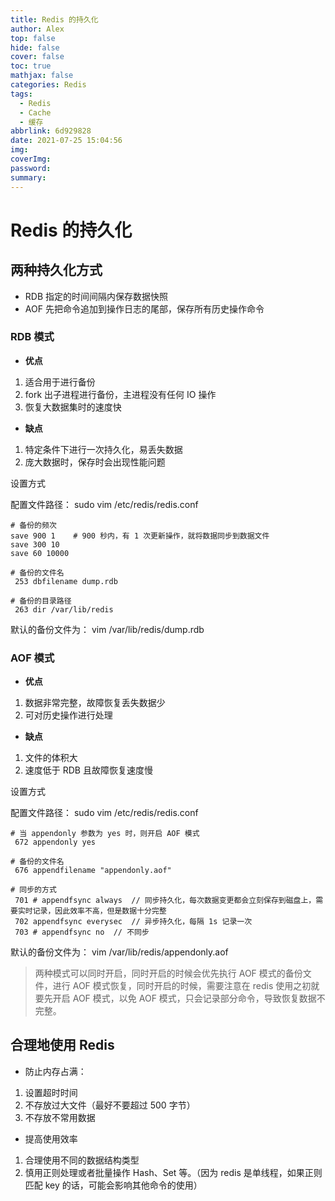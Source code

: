 ```yaml
---
title: Redis 的持久化
author: Alex
top: false
hide: false
cover: false
toc: true
mathjax: false
categories: Redis
tags:
  - Redis
  - Cache
  - 缓存
abbrlink: 6d929828
date: 2021-07-25 15:04:56
img:
coverImg:
password:
summary:
---
```


# Redis 的持久化

## 两种持久化方式
- RDB 指定的时间间隔内保存数据快照
- AOF 先把命令追加到操作日志的尾部，保存所有历史操作命令

### RDB 模式
- **优点**
1. 适合用于进行备份
2. fork 出子进程进行备份，主进程没有任何 IO 操作
3. 恢复大数据集时的速度快

- **缺点**
1. 特定条件下进行一次持久化，易丢失数据
2. 庞大数据时，保存时会出现性能问题

设置方式

配置文件路径： sudo vim /etc/redis/redis.conf

```
# 备份的频次
save 900 1    # 900 秒内，有 1 次更新操作，就将数据同步到数据文件
save 300 10
save 60 10000

# 备份的文件名
 253 dbfilename dump.rdb

# 备份的目录路径
 263 dir /var/lib/redis

```

默认的备份文件为： vim /var/lib/redis/dump.rdb

### AOF 模式
- **优点**
1. 数据非常完整，故障恢复丢失数据少
2. 可对历史操作进行处理
- **缺点**
1. 文件的体积大
2. 速度低于 RDB 且故障恢复速度慢

设置方式

配置文件路径： sudo vim /etc/redis/redis.conf

```
# 当 appendonly 参数为 yes 时，则开启 AOF 模式
 672 appendonly yes

# 备份的文件名
 676 appendfilename "appendonly.aof"

# 同步的方式
 701 # appendfsync always  // 同步持久化，每次数据变更都会立刻保存到磁盘上，需要实时记录，因此效率不高，但是数据十分完整
 702 appendfsync everysec  // 异步持久化，每隔 1s 记录一次
 703 # appendfsync no  // 不同步

```

默认的备份文件为： vim /var/lib/redis/appendonly.aof

> 两种模式可以同时开启，同时开启的时候会优先执行 AOF 模式的备份文件，进行 AOF 模式恢复，同时开启的时候，需要注意在 redis 使用之初就要先开启 AOF 模式，以免 AOF 模式，只会记录部分命令，导致恢复数据不完整。


## 合理地使用 Redis

- 防止内存占满：
1. 设置超时时间
2. 不存放过大文件（最好不要超过 500 字节）
3. 不存放不常用数据

- 提高使用效率
1. 合理使用不同的数据结构类型
2. 慎用正则处理或者批量操作 Hash、Set 等。（因为 redis 是单线程，如果正则匹配 key 的话，可能会影响其他命令的使用）
